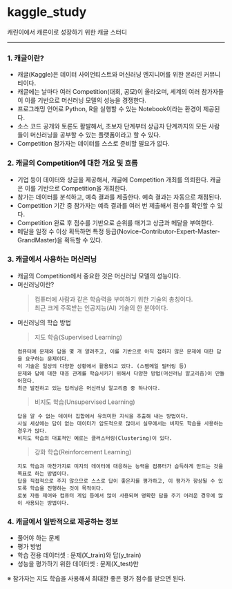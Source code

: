 # kaggle_study
캐린이에서 캐른이로 성장하기 위한 캐글 스터디

---

### 1. 캐글이란?
- 캐글(Kaggle)은 데이터 사이언티스트와 머신러닝 엔지니어를 위한 온라인 커뮤니티이다.   
- 캐글에는 날마다 여러 Competition(대회, 공모)이 올라오며, 세계의 여러 참가자들이 이를 기반으로 머신러닝 모델의 성능을 경쟁한다.   
- 프로그래밍 언어로 Python, R을 실행할 수 있는 Notebook이라는 환경이 제공된다.   
- 소스 코드 공개와 토론도 활발해서, 초보자 단계부터 상급자 단계까지의 모든 사람들이 머신러닝을 공부할 수 있는 플랫폼이라고 할 수 있다.
- Competition 참가자는 데이터를 스스로 준비할 필요가 없다.

### 2. 캐글의 Competition에 대한 개요 및 흐름
- 기업 등이 데이터와 상금을 제공해서, 캐글에 Competition 개최를 의뢰한다. 캐글은 이를 기반으로 Competition을 개최한다.
- 참가는 데이터를 분석하고, 예측 결과를 제출한다. 예측 결과는 자동으로 채점된다.
- Competition 기간 중 참가자는 예측 결과를 여러 번 제출해서 점수를 확인할 수 있다.
- Competition 완료 후 점수를 기반으로 순위를 매기고 상금과 메달을 부여한다.
- 메달을 일정 수 이상 획득하면 특정 등급(Novice-Contributor-Expert-Master-GrandMaster)을 획득할 수 있다.

### 3. 캐글에서 사용하는 머신러닝
- 캐글의 Competition에서 중요한 것은 머신러닝 모델의 성능이다.
- 머신러닝이란?   
  > 컴퓨터에 사람과 같은 학습력을 부여하기 위한 기술의 총칭이다.   
  > 최근 크게 주목받는 인공지능(AI) 기술의 한 분야이다.
- 머신러닝의 학습 방법
  > 지도 학습(Supervised Learning)
    ```
    컴퓨터에 문제와 답을 몇 개 알려주고, 이를 기반으로 아직 접하지 않은 문제에 대한 답을 요구하는 문제이다.
    이 기술은 일상의 다양한 상황에서 활용되고 있다. (스팸메일 필터링 등)
    문제와 답에 대한 대응 관계를 학습시키기 위해서 다양한 방법(머신러닝 알고리즘)이 만들어졌다.
    최근 발전하고 있는 딥러닝은 머신러닝 알고리즘 중 하나이다.
    ```
  > 비지도 학습(Unsupervised Learning)
    ```
    답을 알 수 없는 데이터 집합에서 유의미한 지식을 추출해 내는 방법이다.
    사실 세상에는 답이 없는 데이터가 압도적으로 많아서 실무에서는 비지도 학습을 사용하는 경우가 많다.
    비지도 학습의 대표적인 예로는 클러스터링(Clustering)이 있다.
    ```
  > 강화 학습(Reinforcement Learning)
    ```
    지도 학습과 마찬가지로 미지의 데이터에 대응하는 능력을 컴퓨터가 습득하게 만드는 것을 목표로 하는 방법이다.
    답을 직접적으로 주지 않으므로 스스로 답이 좋은지를 평가하고, 이 평가가 향상될 수 있도록 학습을 진행하는 것이 목적이다.
    로봇 자동 제어와 컴퓨터 게임 등에서 많이 사용되며 명확한 답을 주기 어려운 경우에 많이 사용되는 방법이다.
    ```
 
 ### 4. 캐글에서 일반적으로 제공하는 정보
 - 풀어야 하는 문제
 - 평가 방법
 - 학습 전용 데이터셋 : 문제(X_train)와 답(y_train)
 - 성능을 평가하기 위한 데이터셋 : 문제(X_test)만   
 
 ※ 참가자는 지도 학습을 사용해서 최대한 좋은 평가 점수를 받으면 된다.
